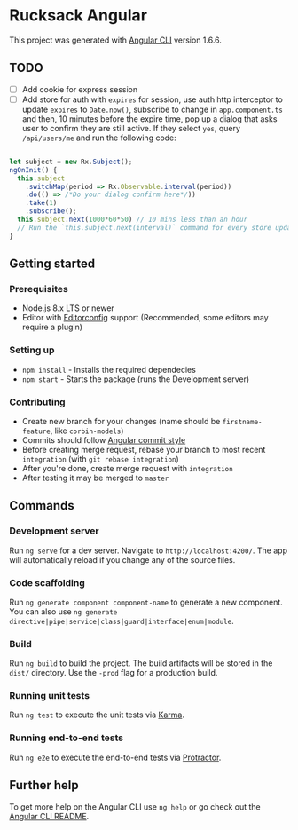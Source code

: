 # Rucksack Angular

This project was generated with [Angular CLI](https://github.com/angular/angular-cli) version 1.6.6.

## TODO
- [ ] Add cookie for express session
- [ ] Add store for auth with `expires` for session, use auth http interceptor to update `expires` to `Date.now()`, subscribe to change in `app.component.ts` and then, 10 minutes before the expire time, pop up a dialog that asks user to confirm they are still active. If they select `yes`, query `/api/users/me` and run the following code:

```typescript

let subject = new Rx.Subject();
ngOnInit() {
  this.subject
    .switchMap(period => Rx.Observable.interval(period))
    .do(() => /*Do your dialog confirm here*/))
    .take(1)
    .subscribe();
  this.subject.next(1000*60*50) // 10 mins less than an hour
  // Run the `this.subject.next(interval)` command for every store update
}


```

## Getting started

### Prerequisites

- Node.js 8.x LTS or newer
- Editor with [Editorconfig](http://editorconfig.org/) support (Recommended, some editors may require a plugin)

### Setting up

- `npm install` - Installs the required dependecies
- `npm start` - Starts the package (runs the Development server)

### Contributing

- Create new branch for your changes (name should be `firstname-feature`, like `corbin-models`)
- Commits should follow [Angular commit style](https://docs.google.com/document/d/1QrDFcIiPjSLDn3EL15IJygNPiHORgU1_OOAqWjiDU5Y/)
- Before creating merge request, rebase your branch to most recent `integration` (with `git rebase integration`)
- After you're done, create merge request with `integration`
 - After testing it may be merged to `master` 

## Commands

### Development server

Run `ng serve` for a dev server. Navigate to `http://localhost:4200/`. The app will automatically reload if you change any of the source files.

### Code scaffolding

Run `ng generate component component-name` to generate a new component. You can also use `ng generate directive|pipe|service|class|guard|interface|enum|module`.

### Build

Run `ng build` to build the project. The build artifacts will be stored in the `dist/` directory. Use the `-prod` flag for a production build.

### Running unit tests

Run `ng test` to execute the unit tests via [Karma](https://karma-runner.github.io).

### Running end-to-end tests

Run `ng e2e` to execute the end-to-end tests via [Protractor](http://www.protractortest.org/).

## Further help

To get more help on the Angular CLI use `ng help` or go check out the [Angular CLI README](https://github.com/angular/angular-cli/blob/master/README.md).
